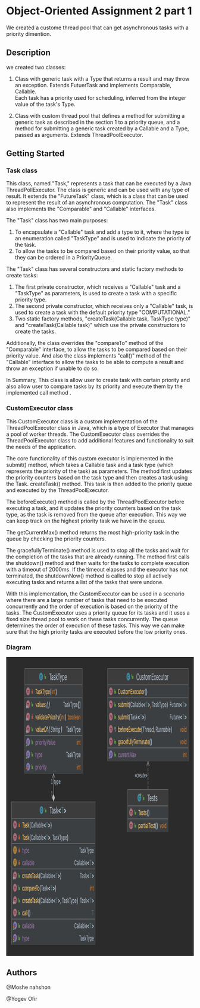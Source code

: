 # Object-Oriented Assignment 2 part 1

We created a custome thread pool that can get asynchronous tasks with a priority dimention.

## Description

we created two classes:

1. Class with generic task with a Type that returns a result and may throw an exception.
   Extends FutuerTask and  implements Comparable, Callable.  
   Each task has a priority used for scheduling, inferred from the integer value of the task's Type.

2. Class with custom thread pool that defines a method for submitting a generic task as described in
   the section 1 to a priority queue, and a method for submitting a generic task created by a
   Callable<V> and a Type, passed as arguments.
   Extends ThreadPoolExecutor.

## Getting Started

### Task class
   
 This class, named "Task," represents a task that can be executed by a Java ThreadPollExecutor.
 The class is generic and can be used with any type of result. It extends the "FutureTask" class, 
 which is a class that can be used to represent the result of an asynchronous computation. 
 The "Task" class also implements the "Comparable" and "Callable" interfaces.

The "Task" class has two main purposes:

1. To encapsulate a "Callable" task and add a type to it, where the type is an enumeration called "TaskType" and is used to indicate the priority of the task.
2. To allow the tasks to be compared based on their priority value, so that they can be ordered in a PriorityQueue.
   
The "Task" class has several constructors and static factory methods to create tasks:

1. The first private constructor, which receives a "Callable" task and a "TaskType" as parameters, is used to create a task with a specific priority type.
2. The second private constructor, which receives only a "Callable" task, is used to create a task with the default priority type "COMPUTATIONAL."
3. Two static factory methods, "createTask(Callable<T> task, TaskType type)" and "createTask(Callable<T> task)" which use the private constructors to       create the tasks.
   
Additionally, the class overrides the "compareTo" method of the "Comparable" interface, to allow the tasks to be compared based on their priority value.
And also the class implements "call()" method of the "Callable" interface to allow the tasks to be able to compute a result and throw an exception if unable to do so.

In Summary, This class is allow user to create task with certain priority and also allow user to compare tasks by its priority and execute them by the implemented call method .


### CustomExecutor class

This CustomExecutor class is a custom implementation of the ThreadPoolExecutor class in Java,
which is a type of Executor that manages a pool of worker threads.
The CustomExecutor class overrides the ThreadPoolExecutor class to add additional features and
functionality to suit the needs of the application.

The core functionality of this custom executor is implemented in the submit() method,
which takes a Callable task and a task type (which represents the priority of the task) as parameters. 
The method first updates the priority counters based on the task type and then creates a task using the Task.
createTask() method. This task is then added to the priority queue and executed by the ThreadPoolExecutor.

The beforeExecute() method is called by the ThreadPoolExecutor before executing a task,
and it updates the priority counters based on the task type, as the task is removed from the queue after execution.
This way we can keep track on the highest priority task we have in the qeueu.

The getCurrentMax() method returns the most high-priority task in the queue by checking the priority counters.
   
The gracefullyTerminate() method is used to stop all the tasks and wait for the completion of the tasks that are
already running.
The method first calls the shutdown() method and then waits for the tasks to complete execution with a timeout of 2000ms.
If the timeout elapses and the executor has not terminated, the shutdownNow() method is called to stop all actively 
executing tasks and returns a list of the tasks that were undone.

With this implementation, the CustomExecutor can be used in a scenario
where there are a large number of tasks that need to be executed concurrently
and the order of execution is based on the priority of the tasks.
The CustomExecutor uses a priority queue for its tasks and it uses a fixed size
thread pool to work on these tasks concurrently.
The queue determines the order of execution of these tasks.
This way we can make sure that the high priority tasks are executed before the low priority ones.

### Diagram


<img src="package.png" alt="Logo" width="600" height="800">




## Authors

@Moshe nahshon

@Yogev Ofir



